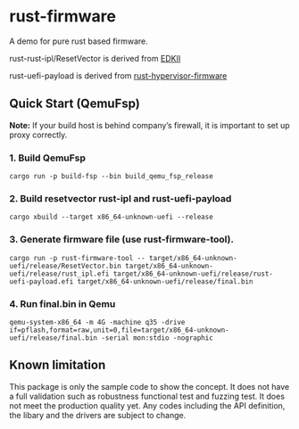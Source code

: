 # rust-firmware

A demo for pure rust based firmware.

rust-rust-ipl/ResetVector is derived from [EDKII](https://github.com/tianocore/edk2)

rust-uefi-payload is derived from [rust-hypervisor-firmware](https://github.com/cloud-hypervisor/rust-hypervisor-firmware)


## Quick Start (QemuFsp)

**Note:** If your build host is behind company’s firewall, it is important to set up proxy correctly.

### 1. Build QemuFsp

```
cargo run -p build-fsp --bin build_qemu_fsp_release
```

### 2. Build resetvector rust-ipl and rust-uefi-payload

```
cargo xbuild --target x86_64-unknown-uefi --release
```

### 3. Generate firmware file (use rust-firmware-tool).

```
cargo run -p rust-firmware-tool -- target/x86_64-unknown-uefi/release/ResetVector.bin target/x86_64-unknown-uefi/release/rust_ipl.efi target/x86_64-unknown-uefi/release/rust-uefi-payload.efi target/x86_64-unknown-uefi/release/final.bin
```

### 4. Run final.bin in Qemu

```
qemu-system-x86_64 -m 4G -machine q35 -drive if=pflash,format=raw,unit=0,file=target/x86_64-unknown-uefi/release/final.bin -serial mon:stdio -nographic
```

## Known limitation
This package is only the sample code to show the concept. It does not have a full validation such as robustness functional test and fuzzing test. It does not meet the production quality yet. Any codes including the API definition, the libary and the drivers are subject to change.